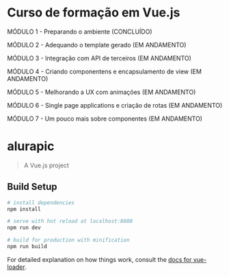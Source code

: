 # Curso de formação em Vue.js

MÓDULO 1 - Preparando o ambiente (CONCLUÍDO)

MÓDULO 2 - Adequando o template gerado (EM ANDAMENTO)

MÓDULO 3 - Integração com API de terceiros (EM ANDAMENTO)

MÓDULO 4 - Criando componentens e encapsulamento de view (EM ANDAMENTO)

MÓDULO 5 - Melhorando a UX com animações (EM ANDAMENTO)

MÓDULO 6 - Single page applications e criação de rotas (EM ANDAMENTO)

MÓDULO 7 - Um pouco mais sobre componentes (EM ANDAMENTO)

# alurapic

> A Vue.js project

## Build Setup

```bash
# install dependencies
npm install

# serve with hot reload at localhost:8080
npm run dev

# build for production with minification
npm run build
```

For detailed explanation on how things work, consult the [docs for vue-loader](http://vuejs.github.io/vue-loader).
